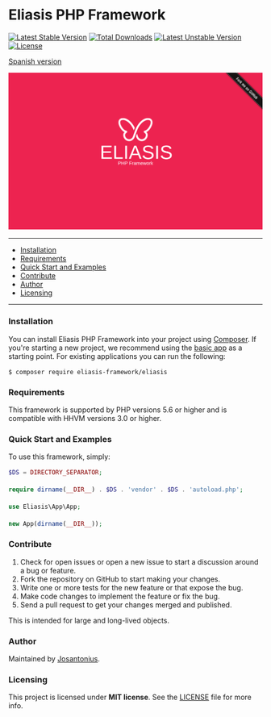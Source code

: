 # Eliasis PHP Framework

[![Latest Stable Version](https://poser.pugx.org/eliasis-framework/eliasis/v/stable)](https://packagist.org/packages/eliasis-framework/eliasis) [![Total Downloads](https://poser.pugx.org/eliasis-framework/eliasis/downloads)](https://packagist.org/packages/eliasis-framework/eliasis) [![Latest Unstable Version](https://poser.pugx.org/eliasis-framework/eliasis/v/unstable)](https://packagist.org/packages/eliasis-framework/eliasis) [![License](https://poser.pugx.org/eliasis-framework/eliasis/license)](https://packagist.org/packages/eliasis-framework/eliasis)

[Spanish version](README-ES.md)

![image](resources/eliasis-php-framework.png)

---

- [Installation](#installation)
- [Requirements](#requirements)
- [Quick Start and Examples](#quick-start-and-examples)
- [Contribute](#contribute)
- [Author](#author)
- [Licensing](#licensing)

---

### Installation

You can install Eliasis PHP Framework into your project using [Composer](http://getcomposer.org/download/). If you're starting a new project, we
recommend using the [basic app](https://github.com/eliasis-framework/app) as
a starting point. For existing applications you can run the following:

    $ composer require eliasis-framework/eliasis

### Requirements

This framework is supported by PHP versions 5.6 or higher and is compatible with HHVM versions 3.0 or higher.

### Quick Start and Examples

To use this framework, simply:

```php
$DS = DIRECTORY_SEPARATOR;

require dirname(__DIR__) . $DS . 'vendor' . $DS . 'autoload.php';

use Eliasis\App\App;

new App(dirname(__DIR__));
```

### Contribute
1. Check for open issues or open a new issue to start a discussion around a bug or feature.
1. Fork the repository on GitHub to start making your changes.
1. Write one or more tests for the new feature or that expose the bug.
1. Make code changes to implement the feature or fix the bug.
1. Send a pull request to get your changes merged and published.

This is intended for large and long-lived objects.

### Author

Maintained by [Josantonius](https://github.com/Josantonius/).

### Licensing

This project is licensed under **MIT license**. See the [LICENSE](LICENSE) file for more info.